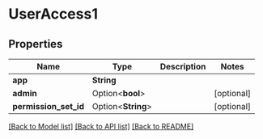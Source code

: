 # UserAccess1

## Properties

Name | Type | Description | Notes
------------ | ------------- | ------------- | -------------
**app** | **String** |  | 
**admin** | Option<**bool**> |  | [optional]
**permission_set_id** | Option<**String**> |  | [optional]

[[Back to Model list]](../README.md#documentation-for-models) [[Back to API list]](../README.md#documentation-for-api-endpoints) [[Back to README]](../README.md)


